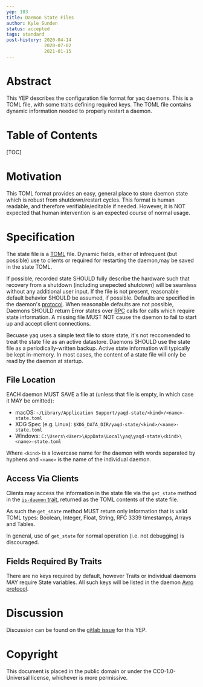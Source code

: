 ```yaml
---
yep: 103
title: Daemon State Files
author: Kyle Sunden
status: accepted
tags: standard
post-history: 2020-04-14
              2020-07-02
              2021-01-15
---
```


# Abstract

This YEP describes the configuration file format for yaq daemons.
This is a TOML file, with some traits defining required keys.
The TOML file contains dynamic information needed to properly restart a daemon.

# Table of Contents

[TOC]

# Motivation

This TOML format provides an easy, general place to store daemon state which is robust from shutdown/restart cycles.
This format is human readable, and therefore verifiable/editable if needed.
However, it is NOT expected that human intervention is an expected course of normal usage.

# Specification

The state file is a [TOML](https://github.com/toml-lang/toml) file.
Dynamic fields, either of infrequent (but possible) use to clients or required for restarting the daemon,may be saved in the state TOML.

If possible, recorded state SHOULD fully describe the hardware such that recovery from a shutdown (including unepected shutdown) will be seamless without any additional user input.
If the file is not present, reasonable default behavior SHOULD be assumed, if possible.
Defaults are specified in the daemon's [protocol](../107).
When reasonable defaults are not possible, Daemons SHOULD return Error states over [RPC](../107) calls for calls which require state information.
A missing file MUST NOT cause the daemon to fail to start up and accept client connections.

Becuase yaq uses a simple text file to store state, it's not reccomended to treat the state file as an active datastore.
Daemons SHOULD use the state file as a periodically-written backup.
Active state information will typically be kept in-memory.
In most cases, the content of a state file will only be read by the daemon at startup.

## File Location

EACH daemon MUST SAVE a file at (unless that file is empty, in which case it MAY be omitted):

- macOS: `~/Library/Application Support/yaqd-state/<kind>/<name>-state.toml`
- XDG Spec (e.g. Linux): `$XDG_DATA_DIR/yaqd-state/<kind>/<name>-state.toml`
- Windows: `C:\Users\<User>\AppData\Local\yaq\yaqd-state\<kind>\<name>-state.toml`

Where `<kind>` is a lowercase name for the daemon with words separated by hyphens and `<name>` is the name of the individual daemon.

## Access Via Clients

Clients may access the information in the state file via the `get_state` method in the [`is-daemon` trait](https://yaq.fyi/traits/is-daemon/), returned as the TOML contents of the state file.

As such the `get_state` method MUST return only information that is valid TOML types: Boolean, Integer, Float, String, RFC 3339 timestamps, Arrays and Tables.

In general, use of `get_state` for normal operation (i.e. not debugging) is discouraged.

## Fields Required By Traits

There are no keys required by default, however Traits or individual daemons MAY require State variables.
All such keys will be listed in the daemon [Avro protocol](../107).

# Discussion

Discussion can be found on the [gitlab issue](https://gitlab.com/yaq/yeps/-/issues/4) for this YEP.

# Copyright

This document is placed in the public domain or under the
CC0-1.0-Universal license, whichever is more permissive.
